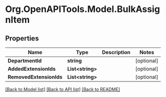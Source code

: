 
# Org.OpenAPITools.Model.BulkAssignItem

## Properties

Name | Type | Description | Notes
------------ | ------------- | ------------- | -------------
**DepartmentId** | **string** |  | [optional] 
**AddedExtensionIds** | **List&lt;string&gt;** |  | [optional] 
**RemovedExtensionIds** | **List&lt;string&gt;** |  | [optional] 

[[Back to Model list]](../README.md#documentation-for-models)
[[Back to API list]](../README.md#documentation-for-api-endpoints)
[[Back to README]](../README.md)

